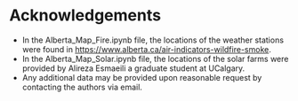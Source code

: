 # Acknowledgements
- In the Alberta_Map_Fire.ipynb file, the locations of the weather stations were found in https://www.alberta.ca/air-indicators-wildfire-smoke. 
- In the Alberta_Map_Solar.ipynb file, the locations of the solar farms were provided by Alireza Esmaeili a graduate student at UCalgary.
- Any additional data may be provided upon reasonable request by contacting the authors via email.
